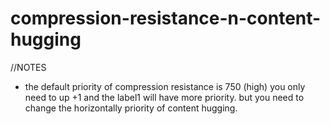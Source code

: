 # compression-resistance-n-content-hugging

//NOTES
* the default priority of compression resistance is 750 (high)
  you only need to up +1 and the label1 will have more priority.
  but you need to change the horizontally priority of content hugging. 

